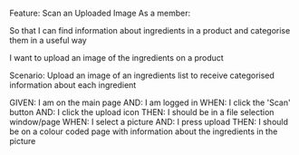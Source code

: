 Feature: Scan an Uploaded Image
As a member:

So that I can find information about ingredients in a product and categorise them in a useful way

I want to upload an image of the ingredients on a product

Scenario: Upload an image of an ingredients list to receive categorised information about each ingredient

GIVEN: I am on the main page
AND: I am logged in
WHEN: I click the 'Scan' button
AND: I click the upload icon
THEN: I should be in a file selection window/page
WHEN: I select a picture
AND: I press upload
THEN: I should be on a colour coded page with information about the ingredients in the picture
